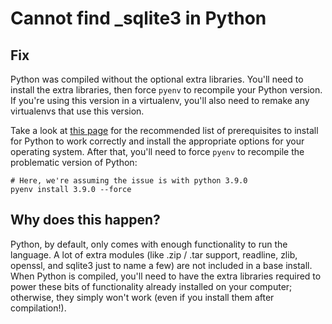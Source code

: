 # Cannot find _sqlite3 in Python

## Fix

Python was compiled without the optional extra libraries. You'll need to install the extra libraries, then force `pyenv` to recompile your Python version. If you're using this version in a virtualenv, you'll also need to remake any virtualenvs that use this version.

Take a look at [this page](https://github.com/pyenv/pyenv/wiki/common-build-problems) for the recommended list of prerequisites to install for Python to work correctly and install the appropriate options for your operating system. After that, you'll need to force `pyenv` to recompile the problematic version of Python:

```shell script
# Here, we're assuming the issue is with python 3.9.0
pyenv install 3.9.0 --force
```

## Why does this happen?

Python, by default, only comes with enough functionality to run the language. A lot of extra modules (like .zip / .tar support, readline, zlib, openssl, and sqlite3 just to name a few) are not included in a base install. When Python is compiled, you'll need to have the extra libraries required to power these bits of functionality already installed on your computer; otherwise, they simply won't work (even if you install them after compilation!).
